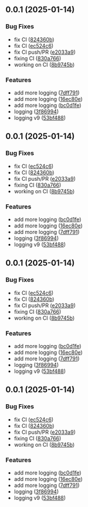 ## 0.0.1 (2025-01-14)


### Bug Fixes

* fix CI ([824360b](https://github.com/puckowski/citest/commit/824360b0544727812d8b2375473411b5415a9ab3))
* fix CI ([ec524c6](https://github.com/puckowski/citest/commit/ec524c6058ff2c15478d32857ac3107e92dd4e48))
* fix CI push/PR ([e2033a9](https://github.com/puckowski/citest/commit/e2033a9e51c0373124774c64940a1f1dcebc482c))
* fixing CI ([830a766](https://github.com/puckowski/citest/commit/830a7664ac2ea59d7225e3ed0d9b21b67a66db80))
* working on CI ([8b9745b](https://github.com/puckowski/citest/commit/8b9745b87e70fd0f92afde7eae604a383661c1e8))


### Features

* add more logging ([7dff791](https://github.com/puckowski/citest/commit/7dff7910b6e3aaa1955f5074cc6ab69e478e5059))
* add more logging ([16ec80e](https://github.com/puckowski/citest/commit/16ec80e45b3db6be1cceb8dd066b1f246e3bd9ba))
* add more logging ([bc0d1fe](https://github.com/puckowski/citest/commit/bc0d1fe0d1729d9e043ca9ddc88e5ce37084b718))
* logging ([3f86994](https://github.com/puckowski/citest/commit/3f86994ba7161f4d7b1e685cb04feec0e25de8dc))
* logging v9 ([53bf488](https://github.com/puckowski/citest/commit/53bf488a58d1e670c2727e66bf8c4a551795f7c9))



## 0.0.1 (2025-01-14)


### Bug Fixes

* fix CI ([ec524c6](https://github.com/puckowski/citest/commit/ec524c6058ff2c15478d32857ac3107e92dd4e48))
* fix CI ([824360b](https://github.com/puckowski/citest/commit/824360b0544727812d8b2375473411b5415a9ab3))
* fix CI push/PR ([e2033a9](https://github.com/puckowski/citest/commit/e2033a9e51c0373124774c64940a1f1dcebc482c))
* fixing CI ([830a766](https://github.com/puckowski/citest/commit/830a7664ac2ea59d7225e3ed0d9b21b67a66db80))
* working on CI ([8b9745b](https://github.com/puckowski/citest/commit/8b9745b87e70fd0f92afde7eae604a383661c1e8))


### Features

* add more logging ([bc0d1fe](https://github.com/puckowski/citest/commit/bc0d1fe0d1729d9e043ca9ddc88e5ce37084b718))
* add more logging ([16ec80e](https://github.com/puckowski/citest/commit/16ec80e45b3db6be1cceb8dd066b1f246e3bd9ba))
* add more logging ([7dff791](https://github.com/puckowski/citest/commit/7dff7910b6e3aaa1955f5074cc6ab69e478e5059))
* logging ([3f86994](https://github.com/puckowski/citest/commit/3f86994ba7161f4d7b1e685cb04feec0e25de8dc))
* logging v9 ([53bf488](https://github.com/puckowski/citest/commit/53bf488a58d1e670c2727e66bf8c4a551795f7c9))



## 0.0.1 (2025-01-14)


### Bug Fixes

* fix CI ([ec524c6](https://github.com/puckowski/citest/commit/ec524c6058ff2c15478d32857ac3107e92dd4e48))
* fix CI ([824360b](https://github.com/puckowski/citest/commit/824360b0544727812d8b2375473411b5415a9ab3))
* fix CI push/PR ([e2033a9](https://github.com/puckowski/citest/commit/e2033a9e51c0373124774c64940a1f1dcebc482c))
* fixing CI ([830a766](https://github.com/puckowski/citest/commit/830a7664ac2ea59d7225e3ed0d9b21b67a66db80))
* working on CI ([8b9745b](https://github.com/puckowski/citest/commit/8b9745b87e70fd0f92afde7eae604a383661c1e8))


### Features

* add more logging ([bc0d1fe](https://github.com/puckowski/citest/commit/bc0d1fe0d1729d9e043ca9ddc88e5ce37084b718))
* add more logging ([16ec80e](https://github.com/puckowski/citest/commit/16ec80e45b3db6be1cceb8dd066b1f246e3bd9ba))
* add more logging ([7dff791](https://github.com/puckowski/citest/commit/7dff7910b6e3aaa1955f5074cc6ab69e478e5059))
* logging ([3f86994](https://github.com/puckowski/citest/commit/3f86994ba7161f4d7b1e685cb04feec0e25de8dc))
* logging v9 ([53bf488](https://github.com/puckowski/citest/commit/53bf488a58d1e670c2727e66bf8c4a551795f7c9))



## 0.0.1 (2025-01-14)


### Bug Fixes

* fix CI ([ec524c6](https://github.com/puckowski/citest/commit/ec524c6058ff2c15478d32857ac3107e92dd4e48))
* fix CI ([824360b](https://github.com/puckowski/citest/commit/824360b0544727812d8b2375473411b5415a9ab3))
* fix CI push/PR ([e2033a9](https://github.com/puckowski/citest/commit/e2033a9e51c0373124774c64940a1f1dcebc482c))
* fixing CI ([830a766](https://github.com/puckowski/citest/commit/830a7664ac2ea59d7225e3ed0d9b21b67a66db80))
* working on CI ([8b9745b](https://github.com/puckowski/citest/commit/8b9745b87e70fd0f92afde7eae604a383661c1e8))


### Features

* add more logging ([bc0d1fe](https://github.com/puckowski/citest/commit/bc0d1fe0d1729d9e043ca9ddc88e5ce37084b718))
* add more logging ([16ec80e](https://github.com/puckowski/citest/commit/16ec80e45b3db6be1cceb8dd066b1f246e3bd9ba))
* add more logging ([7dff791](https://github.com/puckowski/citest/commit/7dff7910b6e3aaa1955f5074cc6ab69e478e5059))
* logging ([3f86994](https://github.com/puckowski/citest/commit/3f86994ba7161f4d7b1e685cb04feec0e25de8dc))
* logging v9 ([53bf488](https://github.com/puckowski/citest/commit/53bf488a58d1e670c2727e66bf8c4a551795f7c9))



